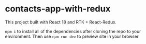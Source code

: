 # contacts-app-with-redux
This project built with React 18 and RTK + React-Redux.

`npm i` to install all of the dependencies after cloning the repo to your environment.
Then use `npm run dev` to preview site in your browser.